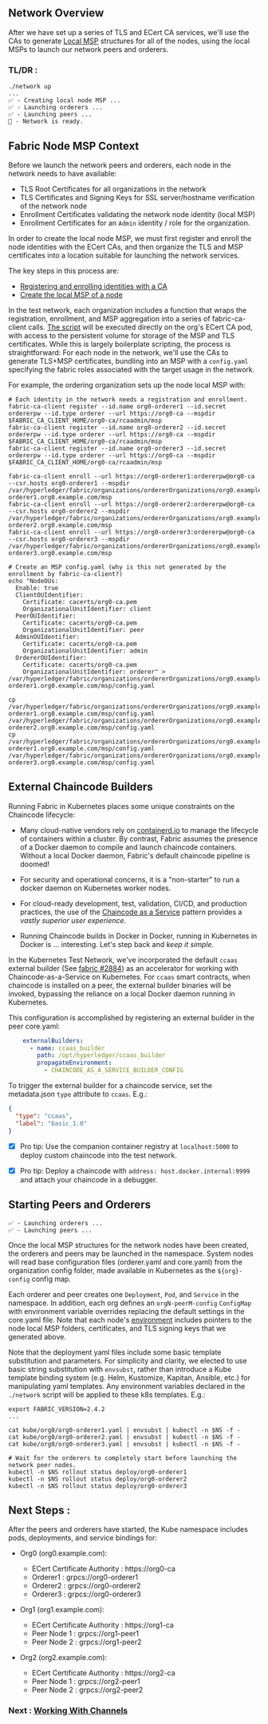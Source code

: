
## Network Overview

After we have set up a series of TLS and ECert CA services, we'll use the CAs to generate
[Local MSP](https://hyperledger-fabric.readthedocs.io/en/latest/membership/membership.html#local-msps) structures for
all of the nodes, using the local MSPs to launch our network peers and orderers.


### TL/DR :

```
./network up
...
✅ - Creating local node MSP ...
✅ - Launching orderers ...
✅ - Launching peers ...
🏁 - Network is ready.
```

## Fabric Node MSP Context

Before we launch the network peers and orderers, each node in the network needs to have available:

- TLS Root Certificates for all organizations in the network
- TLS Certificates and Signing Keys for SSL server/hostname verification of the network node
- Enrollment Certificates validating the network node identity (local MSP)
- Enrollment Certificates for an `Admin` identity / role for the organization.

In order to create the local node MSP, we must first register and enroll the node identities with the ECert CAs, and
then organize the TLS and MSP certificates into a location suitable for launching the network services.

The key steps in this process are:

- [Registering and enrolling identities with a CA](https://hyperledger-fabric-ca.readthedocs.io/en/latest/deployguide/use_CA.html#registering-and-enrolling-identities-with-a-ca)
- [Create the local MSP of a node](https://hyperledger-fabric-ca.readthedocs.io/en/latest/deployguide/use_CA.html#create-the-local-msp-of-a-node)

In the test network, each organization includes a function that wraps the registration, enrollment, and MSP aggregation
into a series of fabric-ca-client calls.  [The script](../scripts/test_network.sh) will be executed directly on the
org's ECert CA pod, with access to the persistent volume for storage of the MSP and TLS certificates.  While this is
largely boilerplate scripting, the process is straightforward:  For each node in the network, we'll use the CAs to
generate TLS+MSP certificates, bundling into an MSP with a `config.yaml` specifying the fabric roles associated with
the target usage in the network.

For example, the ordering organization sets up the node local MSP with:
```shell
# Each identity in the network needs a registration and enrollment.
fabric-ca-client register --id.name org0-orderer1 --id.secret ordererpw --id.type orderer --url https://org0-ca --mspdir $FABRIC_CA_CLIENT_HOME/org0-ca/rcaadmin/msp
fabric-ca-client register --id.name org0-orderer2 --id.secret ordererpw --id.type orderer --url https://org0-ca --mspdir $FABRIC_CA_CLIENT_HOME/org0-ca/rcaadmin/msp
fabric-ca-client register --id.name org0-orderer3 --id.secret ordererpw --id.type orderer --url https://org0-ca --mspdir $FABRIC_CA_CLIENT_HOME/org0-ca/rcaadmin/msp

fabric-ca-client enroll --url https://org0-orderer1:ordererpw@org0-ca --csr.hosts org0-orderer1 --mspdir /var/hyperledger/fabric/organizations/ordererOrganizations/org0.example.com/orderers/org0-orderer1.org0.example.com/msp
fabric-ca-client enroll --url https://org0-orderer2:ordererpw@org0-ca --csr.hosts org0-orderer2 --mspdir /var/hyperledger/fabric/organizations/ordererOrganizations/org0.example.com/orderers/org0-orderer2.org0.example.com/msp
fabric-ca-client enroll --url https://org0-orderer3:ordererpw@org0-ca --csr.hosts org0-orderer3 --mspdir /var/hyperledger/fabric/organizations/ordererOrganizations/org0.example.com/orderers/org0-orderer3.org0.example.com/msp

# Create an MSP config.yaml (why is this not generated by the enrollment by fabric-ca-client?)
echo "NodeOUs:
  Enable: true
  ClientOUIdentifier:
    Certificate: cacerts/org0-ca.pem
    OrganizationalUnitIdentifier: client
  PeerOUIdentifier:
    Certificate: cacerts/org0-ca.pem
    OrganizationalUnitIdentifier: peer
  AdminOUIdentifier:
    Certificate: cacerts/org0-ca.pem
    OrganizationalUnitIdentifier: admin
  OrdererOUIdentifier:
    Certificate: cacerts/org0-ca.pem
    OrganizationalUnitIdentifier: orderer" > /var/hyperledger/fabric/organizations/ordererOrganizations/org0.example.com/orderers/org0-orderer1.org0.example.com/msp/config.yaml

cp /var/hyperledger/fabric/organizations/ordererOrganizations/org0.example.com/orderers/org0-orderer1.org0.example.com/msp/config.yaml /var/hyperledger/fabric/organizations/ordererOrganizations/org0.example.com/orderers/org0-orderer2.org0.example.com/msp/config.yaml
cp /var/hyperledger/fabric/organizations/ordererOrganizations/org0.example.com/orderers/org0-orderer1.org0.example.com/msp/config.yaml /var/hyperledger/fabric/organizations/ordererOrganizations/org0.example.com/orderers/org0-orderer3.org0.example.com/msp/config.yaml
```


## External Chaincode Builders

Running Fabric in Kubernetes places some unique constraints on the Chaincode lifecycle:

- Many cloud-native vendors rely on [containerd.io](https://containerd.io) to manage the lifecycle of containers
  within a cluster.  By contrast, Fabric assumes the presence of a Docker daemon to compile and launch chaincode
  containers.  Without a local Docker daemon, Fabric's default chaincode pipeline is doomed!


- For security and operational concerns, it is a "non-starter" to run a docker daemon on Kubernetes worker nodes.


- For cloud-ready development, test, validation, CI/CD, and production practices, the use of the
  [Chaincode as a Service](https://hyperledger-fabric.readthedocs.io/en/latest/cc_service.html) pattern provides a
  _vastly superior user experience_.  


- Running Chaincode builds in Docker in Docker, running in Kubernetes in Docker is ... interesting.  Let's
  step back and _keep it simple_.


In the Kubernetes Test Network, we've incorporated the default `ccaas` external builder
(See [fabric #2884](https://github.com/hyperledger/fabric/issues/2884)) as an accelerator for working with
Chaincode-as-a-Service on Kubernetes.  For `ccaas` smart contracts, when chaincode is installed on a peer, the
external builder binaries will be invoked, bypassing the reliance on a local Docker daemon running in Kubernetes.

This configuration is accomplished by registering an external builder in the peer core.yaml:

```yaml
    externalBuilders:
      - name: ccaas_builder
        path: /opt/hyperledger/ccaas_builder
        propagateEnvironment:
          - CHAINCODE_AS_A_SERVICE_BUILDER_CONFIG
```

To trigger the external builder for a chaincode service, set the metadata.json `type` attribute to `ccaas`.  E.g.:  
```json
{
  "type": "ccaas",
  "label": "basic_1.0"
}
```

- [x] Pro tip: Use the companion container registry at `localhost:5000` to deploy custom chaincode into the test network.
- [x] Pro tip: Deploy a chaincode with `address: host.docker.internal:9999` and attach your chaincode in a debugger.


## Starting Peers and Orderers

```shell
✅ - Launching orderers ...
✅ - Launching peers ...
```

Once the local MSP structures for the network nodes have been created, the orderers and peers may be launched in the
namespace.  System nodes will read base configuration files (orderer.yaml and core.yaml) from the organization
config folder, made available in Kubernetes as the `${org}-config` config map.

Each orderer and peer creates one `Deployment`, `Pod`, and `Service` in the namespace.  In addition, each org
defines an `orgN-peerM-config` `ConfigMap` with environment variable overrides replacing the default settings
in the core.yaml file.  Note that each node's [environment](../kube/org1/org1-peer1.yaml) includes pointers to the
node local MSP folders, certificates, and TLS signing keys that we generated above.

Note that the deployment yaml files include some basic template substitution and parameters.  For simplicity and
clarity, we elected to use basic string substitution with `envsubst`, rather than introduce a Kube template
binding system (e.g. Helm, Kustomize, Kapitan, Ansible, etc.) for manipulating yaml templates.  Any environment 
variables declared in the `./network` script will be applied to these k8s templates.  E.g.: 

```shell
export FABRIC_VERSION=2.4.2 
...

cat kube/org0/org0-orderer1.yaml | envsubst | kubectl -n $NS -f -
cat kube/org0/org0-orderer2.yaml | envsubst | kubectl -n $NS -f -
cat kube/org0/org0-orderer3.yaml | envsubst | kubectl -n $NS -f -

# Wait for the orderers to completely start before launching the network peer nodes.
kubectl -n $NS rollout status deploy/org0-orderer1
kubectl -n $NS rollout status deploy/org0-orderer2
kubectl -n $NS rollout status deploy/org0-orderer3
```

## Next Steps :

After the peers and orderers have started, the Kube namespace includes pods, deployments, and service bindings for:

- Org0 (org0.example.com):
  - ECert Certificate Authority : https://org0-ca
  - Orderer1 : grpcs://org0-orderer1
  - Orderer2 : grpcs://org0-orderer2
  - Orderer3 : grpcs://org0-orderer3


- Org1 (org1.example.com):
  - ECert Certificate Authority : https://org1-ca
  - Peer Node 1 : grpcs://org1-peer1
  - Peer Node 2 : grpcs://org1-peer2


- Org2 (org2.example.com):
  - ECert Certificate Authority : https://org2-ca
  - Peer Node 1 : grpcs://org2-peer1
  - Peer Node 2 : grpcs://org2-peer2



### Next : [Working With Channels](CHANNELS.md)
